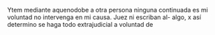 Ytem mediante aquenodobe a otra persona ninguna continuada es mi voluntad no intervenga en mi causa. Juez ni escriban al- algo, x así determino se haga todo extrajudicial a voluntad de
